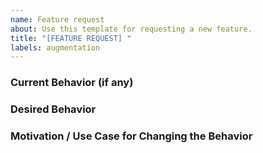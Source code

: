 ```yaml
---
name: Feature request
about: Use this template for requesting a new feature.
title: "[FEATURE REQUEST] "
labels: augmentation
---
```


### Current Behavior (if any)

### Desired Behavior

### Motivation / Use Case for Changing the Behavior

